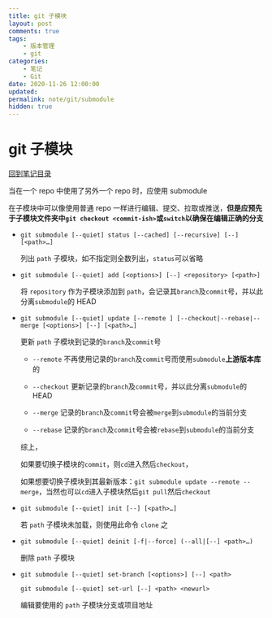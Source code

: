 ```yaml
---
title: git 子模块
layout: post
comments: true
tags:
    - 版本管理
    - git
categories:
    - 笔记
    - Git
date: 2020-11-26 12:00:00
updated:
permalink: note/git/submodule
hidden: true
---
```


# git 子模块

[回到笔记目录](/note/git/index)

当在一个 repo 中使用了另外一个 repo 时，应使用 submodule

<!-- more -->

在子模块中可以像使用普通 repo 一样进行编辑、提交、拉取或推送，**但是应预先于子模块文件夹中`git checkout <commit-ish>`或`switch`以确保在编辑正确的分支**

-   `git submodule [--quiet] status [--cached] [--recursive] [--] [<path>…​]`

    列出 `path` 子模块，如不指定则全数列出，`status`可以省略

-   `git submodule [--quiet] add [<options>] [--] <repository> [<path>]`

    将 `repository` 作为子模块添加到 `path`，会记录其`branch`及`commit`号，并以此分离`submodule`的 HEAD

-   `git submodule [--quiet] update [--remote ] [--checkout|--rebase|--merge [<options>] [--] [<path>…​]`

    更新 `path` 子模块到记录的`branch`及`commit`号

    -   `--remote` 不再使用记录的`branch`及`commit`号而使用`submodule`**上游版本库**的

    -   `--checkout` 更新记录的`branch`及`commit`号，并以此分离`submodule`的 HEAD

    -   `--merge` 记录的`branch`及`commit`号会被`merge`到`submodule`的当前分支

    -   `--rebase` 记录的`branch`及`commit`号会被`rebase`到`submodule`的当前分支

    综上，

    如果要切换子模块的`commit`，则`cd`进入然后`checkout`，

    如果想要切换子模块到其最新版本：`git submodule update --remote --merge`，当然也可以`cd`进入子模块然后`git pull`然后`checkout`

-   `git submodule [--quiet] init [--] [<path>…​]`

    若 `path` 子模块未加载，则使用此命令 `clone` 之

-   `git submodule [--quiet] deinit [-f|--force] (--all|[--] <path>…​)`

    删除 `path` 子模块

-   `git submodule [--quiet] set-branch [<options>] [--] <path>`

    `git submodule [--quiet] set-url [--] <path> <newurl>`

    编辑要使用的 `path` 子模块分支或项目地址
